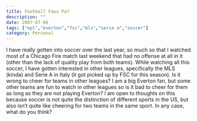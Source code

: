 ```yaml
---
title: Football Faux Pa?
description: ""
date: 2007-07-06
tags: ["epl","everton","fsc","mls","serie a","soccer"]
category: Personal
---
```



I have really gotten into soccer over the last year, so much so that I watched most of a Chicago Fire match last weekend that had no offense at all in it (other than the lack of quality play from both teams).  While watching all this soccer, I have gotten interested in other leagues, specifically the MLS (kinda) and Serie A in Italy (it got picked up by FSC for this season).  Is it wrong to cheer for teams in other leagues?  I am a big Everton fan, but some other teams are fun to watch in other leagues so is it bad to cheer for them as long as they are not playing Everton?  I am open to thoughts on this because soccer is not quite the distinction of different sports in the US, but also isn’t quite like cheering for two teams in the same sport.  In any case, what do you think?
